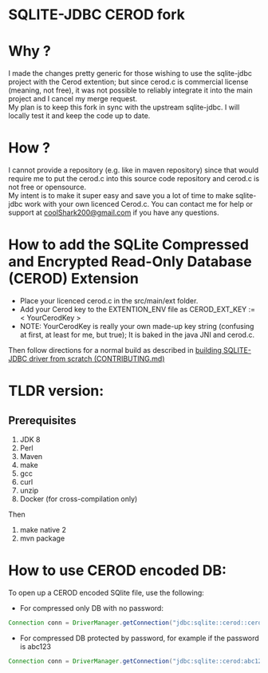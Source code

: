 SQLITE-JDBC CEROD fork 
========================================

Why ? 
====
I made the changes pretty generic for those wishing to use the sqlite-jdbc project with the Cerod extention; but since cerod.c is commercial license (meaning, not free), it was not possible to reliably integrate it into the main project and I cancel my merge request.  
My plan is to keep this fork in sync with the upstream sqlite-jdbc. I will locally test it and keep the code up to date. 


How ?
==== 
I cannot provide a repository (e.g. like in maven repository) since that would require me to put the cerod.c into this source code repository and cerod.c is not free or opensource.    
My intent is to make it super easy and save you a lot of time to make sqlite-jdbc work with your own licenced Cerod.c. 
You can contact me for help or support at coolShark200@gmail.com if you have any questions.

How to add the SQLite Compressed and Encrypted Read-Only Database (CEROD) Extension
===================================================================================

* Place your licenced cerod.c in the src/main/ext folder. 
* Add your Cerod key to the EXTENTION_ENV file as CEROD_EXT_KEY := < YourCerodKey >
* NOTE: YourCerodKey is really your own made-up key string (confusing at first, at least for me, but true);  It is baked in the java JNI and cerod.c.  

Then follow directions for a normal build as described in [building SQLITE-JDBC driver from scratch (CONTRIBUTING.md)](CONTRIBUTING.md)

TLDR version:
====
## Prerequisites

1. JDK 8
2. Perl
3. Maven
4. make
5. gcc
6. curl
7. unzip
8. Docker (for cross-compilation only)

Then

1. make native 2
2. mvn package 

How to use CEROD encoded DB:
=====================================

To open up a CEROD encoded SQlite file, use the following:
  
* For compressed only DB with no password:
```java 
Connection conn = DriverManager.getConnection("jdbc:sqlite::cerod::cerod.db"); 
```
* For compressed DB protected by password, for example if the password is abc123
```java 
Connection conn = DriverManager.getConnection("jdbc:sqlite::cerod:abc123:cerod.db");
```

